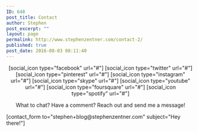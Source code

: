 ```yaml
---
ID: 648
post_title: Contact
author: Stephen
post_excerpt: ""
layout: page
permalink: http://www.stephenzentner.com/contact-2/
published: true
post_date: 2016-08-03 08:11:40
---
```

<p style="text-align: center;">[social_icon type="facebook" url="#"] [social_icon type="twitter" url="#"] [social_icon type="pinterest" url="#"] [social_icon type="instagram" url="#"] [social_icon type="skype" url="#"] [social_icon type="youtube" url="#"] [social_icon type="foursquare" url="#"] [social_icon type="spotify" url="#"]</p>
<p style="text-align: center;">What to chat? Have a comment? Reach out and send me a message!</p>
[contact_form to="stephen+blog@stephenzentner.com" subject="Hey there!"]